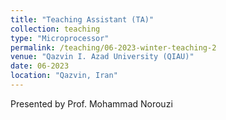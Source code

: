 ```yaml
---
title: "Teaching Assistant (TA)"
collection: teaching
type: "Microprocessor"
permalink: /teaching/06-2023-winter-teaching-2
venue: "Qazvin I. Azad University (QIAU)"
date: 06-2023
location: "Qazvin, Iran"
---
```


Presented by Prof. Mohammad Norouzi
